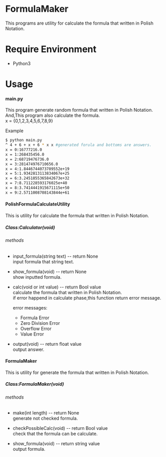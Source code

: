 # FormulaMaker

This programs are utility for calculate the formula that written in Polish Notation.

# Require Environment

- Python3

# Usage

#### main.py
This program generate random formula that written in Polish Notation.  
And,This program also calculate the formula.  
x = {0,1,2,3,4,5,6,7,8,9}

Example
```bash
$ python main.py
^ 4 + 6 + x + 6 * x x #generated forula and bottoms are answers.
x = 0:16777216.0
x = 1:268435456.0
x = 2:68719476736.0
x = 3:281474976710656.0
x = 4:1.8446744073709552e+19
x = 5:1.9342813113834067e+25
x = 6:3.2451855365842673e+32
x = 7:8.711228593176025e+40
x = 8:3.7414441915671115e+50
x = 9:2.5711008708143844e+61
```

#### PolishFormulaCalculateUtility
This is utility for calculate the formula that written in Polish Notation.  

##### Class:Calculator(void)  
######  methods  
- input_formula(string text)  -- return None  
  input formula that string text.

- show_formula(void)  -- return None  
  show inputted formula.

- calc(void or int value)  -- return Bool value  
  calculate the formula that written in Polish Notation.  
  if error happend in calculate phase,this function return error message.  

  error messages:
  - Formula Error
  - Zero Division Error
  - Overflow Error
  - Value Error  


- output(void) -- return float value  
output answer.

#### FormulaMaker
This is utility for generate the formula that written in Polish Notation.  
##### Class:FormulaMaker(void)

###### methods  
- make(int length)  -- return None  
generate not checked formula.

- checkPossibleCalc(void)  -- return Bool value  
check that the formula can be calculate.

- show_formula(void) -- return string value  
output formula.
